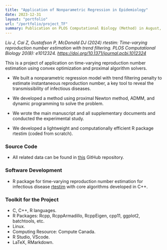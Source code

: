 ```yaml
---
title: "Application of Nonparametric Regression in Epidemiology"
date: 2023-12-31
layout: "portfolio"
url: "/portfolio/project_TF"
summary: Publication on PLOS Computational Biology (Method) in August, 2024
---
```


*Liu J, Cai Z, Gustafson P, McDonald DJ (2024) rtestim: Time-varying reproduction number estimation with trend filtering. PLOS Computational Biology 20(8): e1012324. https://doi.org/10.1371/journal.pcbi.1012324*

This is a project of application on time-varying reproduction number estimation using 
convex optimization and proximal algorithm solvers. 

- We built a nonparametric regression model with trend filtering penalty to estimate instantaneous reproduction
number, a key tool to reveal the transmissibility of infectious diseases.

- We developed a method using proximal Newton method, ADMM, and dynamic programming to solve the problem.

- We wrote the main manuscript and all supplementary documents and conducted the experimental study.

- We developed a lightweight and computationally efficient R package rtestim (coded from scratch).

### Source Code 

- All related data can be found in [this](https://github.com/jiapivialiu/rt-est-manuscript) GitHub repository.

### Software Development

- R package for time-varying reproduction number estimation for infectious disease [rtestim](https://dajmcdon.github.io/rtestim/) with core algorithms developed in C++.

### Toolkit for the Project

- C, C++, R languages.
- R Packages: Rcpp, RcppArmadillo, RcppEigen, cpp11, ggplot2, batchtools, etc.
- Linux.
- Computing Resource: Compute Canada.
- R Studio, VScode.
- LaTeX, RMarkdown.